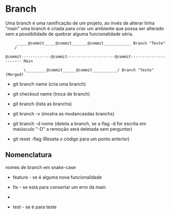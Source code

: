 # Branch

Uma branch é uma ramificação de um projeto, ao invés de alterar linha "main" uma branch é criada para criar um ambiente que possa ser alterado sem a possibilidade de quebrar alguma funcionalidade séria.

```
	 _____@commit_____@commit_______@commit____________ Branch "Teste"
	/

@commit-------------@commit---------------------@commit---------------------- Main

        \_________@commit______@commit___________/ Branch "Teste" (Merged)

```

- git branch name (cria uma branch)

- git checkout name (troca de branch)

- git branch (lista as branchs)

- git branch -v (mostra as mudancasdas branchs)

- git branch -d nome (deleta a branch, se a flag -d for escrita em maiúsculo "-D" a remoção será deletada sem perguntar)

- git reset -flag (Reseta o código para um ponto anterior)
## Nomenclatura

nomes de branch em snake-case

- feature - se é alguma nova funcionalidade

- fix - se está para consertar um erro da main
-
- test - se é para teste